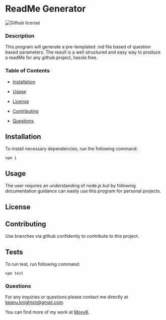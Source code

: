# ReadMe Generator
![Github license](https://img.shields.io/badge/license-MIT-blue.svg)

### Description

This program will generate a pre-templated .md file based of question based parameters. The result is a well structured and easy way to produce a readMe for any github project, hassle free.

### Table of Contents

* [Installation](#installation)


* [Usage](#usage)


* [License](#license)


* [Contributing](#contributing)


* [Questions](#questions)


## Installation

To install necessary dependencies, run the following command:

```
npm i

```

## Usage

The user requires an understanding of node.js but by following documentation guidance can easily use this program for personal projects.

## License

## Contributing

Use branches via github confidently to contribute to this project.

## Tests

To run test, run following command:

```
npm test

```

### Questions

For any inquiries or questions please contact me directly at keanu.knighton@gmail.com.

You can find more of my work at [MoxyK](https://github.com/MoxyK).

